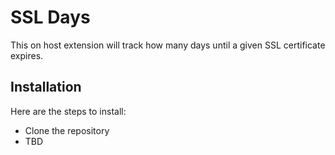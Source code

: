# SSL Days
This on host extension will track how many days until a given SSL certificate expires.

## Installation
Here are the steps to install:
* Clone the repository
* TBD
